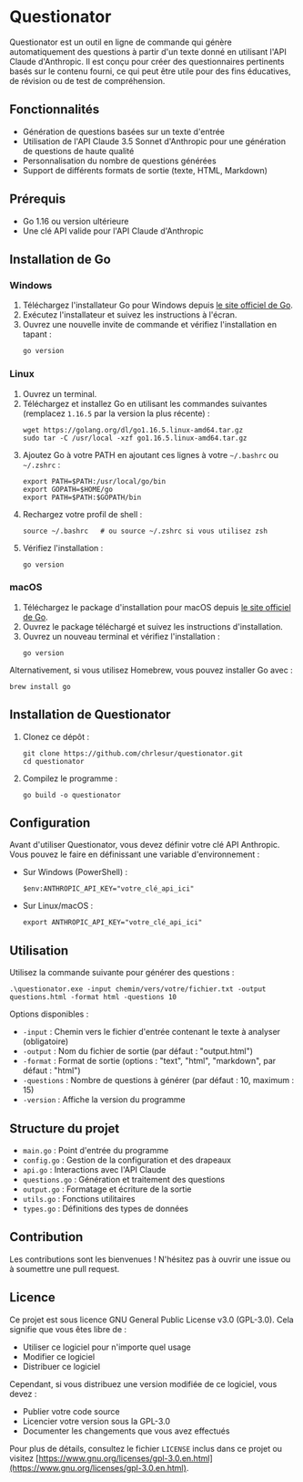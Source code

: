 # Questionator

Questionator est un outil en ligne de commande qui génère automatiquement des questions à partir d'un texte donné en utilisant l'API Claude d'Anthropic. Il est conçu pour créer des questionnaires pertinents basés sur le contenu fourni, ce qui peut être utile pour des fins éducatives, de révision ou de test de compréhension.

## Fonctionnalités

- Génération de questions basées sur un texte d'entrée
- Utilisation de l'API Claude 3.5 Sonnet d'Anthropic pour une génération de questions de haute qualité
- Personnalisation du nombre de questions générées
- Support de différents formats de sortie (texte, HTML, Markdown)

## Prérequis

- Go 1.16 ou version ultérieure
- Une clé API valide pour l'API Claude d'Anthropic

## Installation de Go

### Windows

1. Téléchargez l'installateur Go pour Windows depuis [le site officiel de Go](https://golang.org/dl/).
2. Exécutez l'installateur et suivez les instructions à l'écran.
3. Ouvrez une nouvelle invite de commande et vérifiez l'installation en tapant :
   ```
   go version
   ```

### Linux

1. Ouvrez un terminal.
2. Téléchargez et installez Go en utilisant les commandes suivantes (remplacez `1.16.5` par la version la plus récente) :
   ```
   wget https://golang.org/dl/go1.16.5.linux-amd64.tar.gz
   sudo tar -C /usr/local -xzf go1.16.5.linux-amd64.tar.gz
   ```
3. Ajoutez Go à votre PATH en ajoutant ces lignes à votre `~/.bashrc` ou `~/.zshrc` :
   ```
   export PATH=$PATH:/usr/local/go/bin
   export GOPATH=$HOME/go
   export PATH=$PATH:$GOPATH/bin
   ```
4. Rechargez votre profil de shell :
   ```
   source ~/.bashrc   # ou source ~/.zshrc si vous utilisez zsh
   ```
5. Vérifiez l'installation :
   ```
   go version
   ```

### macOS

1. Téléchargez le package d'installation pour macOS depuis [le site officiel de Go](https://golang.org/dl/).
2. Ouvrez le package téléchargé et suivez les instructions d'installation.
3. Ouvrez un nouveau terminal et vérifiez l'installation :
   ```
   go version
   ```

Alternativement, si vous utilisez Homebrew, vous pouvez installer Go avec :
```
brew install go
```

## Installation de Questionator

1. Clonez ce dépôt :
   ```
   git clone https://github.com/chrlesur/questionator.git
   cd questionator
   ```

2. Compilez le programme :
   ```
   go build -o questionator
   ```

## Configuration

Avant d'utiliser Questionator, vous devez définir votre clé API Anthropic. Vous pouvez le faire en définissant une variable d'environnement :

- Sur Windows (PowerShell) :
  ```
  $env:ANTHROPIC_API_KEY="votre_clé_api_ici"
  ```
- Sur Linux/macOS :
  ```
  export ANTHROPIC_API_KEY="votre_clé_api_ici"
  ```

## Utilisation

Utilisez la commande suivante pour générer des questions :

```
.\questionator.exe -input chemin/vers/votre/fichier.txt -output questions.html -format html -questions 10
```

Options disponibles :
- `-input` : Chemin vers le fichier d'entrée contenant le texte à analyser (obligatoire)
- `-output` : Nom du fichier de sortie (par défaut : "output.html")
- `-format` : Format de sortie (options : "text", "html", "markdown", par défaut : "html")
- `-questions` : Nombre de questions à générer (par défaut : 10, maximum : 15)
- `-version` : Affiche la version du programme

## Structure du projet

- `main.go` : Point d'entrée du programme
- `config.go` : Gestion de la configuration et des drapeaux
- `api.go` : Interactions avec l'API Claude
- `questions.go` : Génération et traitement des questions
- `output.go` : Formatage et écriture de la sortie
- `utils.go` : Fonctions utilitaires
- `types.go` : Définitions des types de données

## Contribution

Les contributions sont les bienvenues ! N'hésitez pas à ouvrir une issue ou à soumettre une pull request.

## Licence

Ce projet est sous licence GNU General Public License v3.0 (GPL-3.0). Cela signifie que vous êtes libre de :

- Utiliser ce logiciel pour n'importe quel usage
- Modifier ce logiciel
- Distribuer ce logiciel

Cependant, si vous distribuez une version modifiée de ce logiciel, vous devez :

- Publier votre code source
- Licencier votre version sous la GPL-3.0
- Documenter les changements que vous avez effectués

Pour plus de détails, consultez le fichier `LICENSE` inclus dans ce projet ou visitez [https://www.gnu.org/licenses/gpl-3.0.en.html](https://www.gnu.org/licenses/gpl-3.0.en.html).
